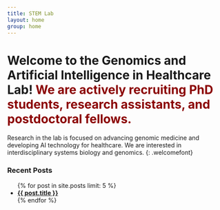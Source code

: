 ```yaml
---
title: STEM Lab
layout: home
group: home
---
```



# Welcome to the Genomics and Artificial Intelligence in Healthcare Lab! <span style="color: darkred;">We are actively recruiting PhD students, research assistants, and postdoctoral fellows.</span>


Research in the lab is focused on advancing genomic medicine and developing AI technology for healthcare.  We are interested in interdisciplinary systems biology and genomics.
{: .welcomefont}


<h3> Recent Posts </h3>
<ul>
  {% for post in site.posts limit: 5 %}
    <li><a href="{{ post.url }}"><b>{{ post.title }}</b></a></li>
  {% endfor %}
</ul>

